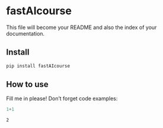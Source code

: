 # fastAIcourse

<!-- WARNING: THIS FILE WAS AUTOGENERATED! DO NOT EDIT! -->

This file will become your README and also the index of your
documentation.

## Install

``` sh
pip install fastAIcourse
```

## How to use

Fill me in please! Don’t forget code examples:

``` python
1+1
```

    2
